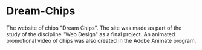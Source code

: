 # Dream-Chips
The website of chips "Dream Chips". The site was made as part of the study of the discipline "Web Design" as a final project. An animated promotional video of chips was also created in the Adobe Animate program.
